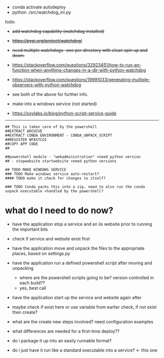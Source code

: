 - conda activate autodeploy
- python ./src/watchdog_ini.py


todo:
- ~~add watchdog capability (watchdog installed)~~
- ~~https://pypi.org/project/watchdog/~~
- ~~need multiple watchdogs- one per directory with clean spin up and down.~~
- https://stackoverflow.com/questions/32923451/how-to-run-an-function-when-anything-changes-in-a-dir-with-python-watchdog
- https://stackoverflow.com/questions/19991033/generating-multiple-observers-with-python-watchdog
- see both of the above for further info.



- make into a windows service (not started)
- https://oxylabs.io/blog/python-script-service-guide


---


    ## This is taken care of by the powershell
    ##EXTRACT ARCHIVE
    ##EXTRACT CONDA ENVIRONMENT - CONDA_UNPACK_SCRIPT
    ##REGISTER WFASTCGI
    ##COPY APP CODE
    ##
    
    ##powershell module - "webadministration" <need python version
    ## - stopwebsite startwebsite <need python versions
    
    ## TODO MAKE WINDOWS SERVICE
    ### TODO Make windows service auto-restart?
    #### TODO make it check for changes to itself?

    ### TODO Conda packs this into a zip, need to also run the conda unpack executable <handled by the powershell?


# what do I need to do now?
- have the application stop a service and an iis website prior to running the important bits
 - check if service and website exist first
- have the application move and unpack the files to the appropriate places, based on settings.py
- have the application run a defined powershell script after moving and unpacking
    - where are the powershell scripts going to be? version controlled in each build??
    - yes, best call
- have the application start up the service and website again after
 - maybe check if exist here or use variable from earlier check, if not exist then create?
  - what are the create new steps involved? need configuration examples


- what differences are needed for a first-time deploy??

- do i package it up into an easily runnable format?
- do i just have it run like a standard executable into a service? <- this one